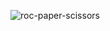![roc-paper-scissors](https://github.com/user-attachments/assets/a2566f9d-703d-4652-9f57-863e40fe9ec1)
